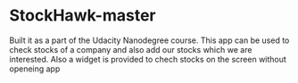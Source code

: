 # StockHawk-master

Built it as a part of the Udacity Nanodegree course. 
This app can be used to check stocks of a company and also add our stocks which we are interested. Also a widget is provided to chech stocks on the screen without openeing app

